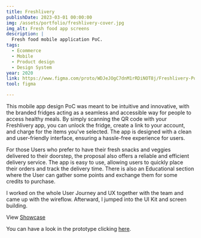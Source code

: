 ```yaml
---
title: Freshlivery
publishDate: 2023-03-01 00:00:00
img: /assets/portfolio/freshlivery-cover.jpg
img_alt: Fresh food app screens
description: |
  Fresh food mobile application PoC.
tags:
  - Ecommerce
  - Mobile
  - Product design
  - Design System
year: 2020
link: https://www.figma.com/proto/WDJeJOgC7dnM1rRDiNOT8j/Freshlivery-PoC-(L)?page-id=1%3A6&node-id=33%3A6&viewport=1382%2C1214%2C0.1&scaling=scale-down&starting-point-node-id=33%3A6
tool: figma

---
```


This mobile app design PoC was meant to be intuitive and innovative, with the branded fridges acting as a seamless and accessible way for people to access healthy meals. By simply scanning the QR code with your Freshlivery app, you can unlock the fridge, create a link to your account, and charge for the items you've selected. The app is designed with a clean and user-friendly interface, ensuring a hassle-free experience for users.

For those Users who prefer to have their fresh snacks and veggies delivered to their doorstep, the proposal also offers a reliable and efficient delivery service. The app is easy to use, allowing users to quickly place their orders and track the delivery time. There is also an Educational section where the User can gather some points and exchange them for some credits to purchase.

I worked on the whole User Journey and UX together with the team and came up with the wireflow. Afterward, I jumped into the UI Kit and screen building.

View <a href="/assets/portfolio/freshlivery-showcase.pdf" target="_blank">Showcase</a>

You can have a look in the prototype clicking <a href="https://www.figma.com/proto/WDJeJOgC7dnM1rRDiNOT8j/Freshlivery-PoC-(L)?page-id=1%3A6&node-id=33%3A6&viewport=1382%2C1214%2C0.1&scaling=scale-down&starting-point-node-id=33%3A6" target="_blank">here</a>.